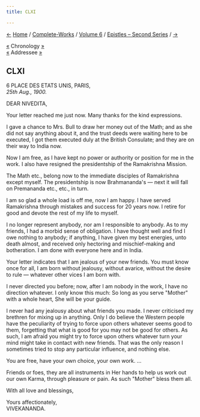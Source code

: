 ```yaml
---
title: CLXI

---
```

<div>

[←](160_nivedita.htm) [Home](../../../index.htm) /
[Complete-Works](../../complete_works.htm) / [Volume
6](../volume_6_contents.htm) / [Epistles – Second
Series](epistles_second_series_contents.htm) / [→](162_nivedita.htm)

  

[«](../../volume_9/letters_fifth_series/183_christine.htm) Chronology
[»](162_nivedita.htm)  
[«](../../volume_9/letters_fifth_series/182_nivedita.htm) Addressee
[»](162_nivedita.htm)

## CLXI

6 PLACE DES ETATS UNIS, PARIS,  
*25th Aug., 1900.*

DEAR NIVEDITA,

Your letter reached me just now. Many thanks for the kind expressions.

I gave a chance to Mrs. Bull to draw her money out of the Math; and as
she did not say anything about it, and the trust deeds were waiting here
to be executed, I got them executed duly at the British Consulate; and
they are on their way to India now.

Now I am free, as I have kept no power or authority or position for me
in the work. I also have resigned the presidentship of the Ramakrishna
Mission.

The Math etc., belong now to the immediate disciples of Ramakrishna
except myself. The presidentship is now Brahmananda's — next it will
fall on Premananda etc., etc., in turn.

I am so glad a whole load is off me, now I am happy. I have served
Ramakrishna through mistakes and success for 20 years now. I retire for
good and devote the rest of my life to myself.

I no longer represent anybody, nor am I responsible to anybody. As to my
friends, I had a morbid sense of obligation. I have thought well and
find I owe nothing to anybody; if anything, I have given my best
energies, unto death almost, and received only hectoring and
mischief-making and botheration. I am done with everyone here and in
India.

Your letter indicates that I am jealous of your new friends. You must
know once for all, I am born without jealousy, without avarice, without
the desire to rule — whatever other vices I am born with.

I never directed you before; now, after I am nobody in the work, I have
no direction whatever. I only know this much: So long as you serve
"Mother" with a whole heart, She will be your guide.

I never had any jealousy about what friends you made. I never criticised
my brethren for mixing up in anything. Only I do believe the Western
people have the peculiarity of trying to force upon others whatever
seems good to them, forgetting that what is good for you may not be good
for others. As such, I am afraid you might try to force upon others
whatever turn your mind might take in contact with new friends. That was
the only reason I sometimes tried to stop any particular influence, and
nothing else.

You are free, have your own choice, your own work. ...

Friends or foes, they are all instruments in Her hands to help us work
out our own Karma, through pleasure or pain. As such "Mother" bless them
all.

With all love and blessings,

Yours affectionately,  
VIVEKANANDA.

</div>
